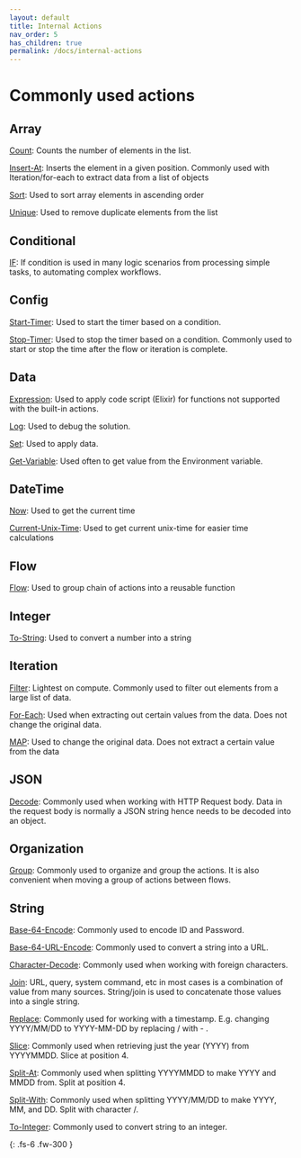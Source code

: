 ```yaml
---
layout: default
title: Internal Actions
nav_order: 5
has_children: true
permalink: /docs/internal-actions
---
```

# Commonly used actions

## Array
[Count](https://docs.apiautoflow.com/docs/internal-actions/array/count/):  Counts the number of elements in the list.

[Insert-At](https://docs.apiautoflow.com/docs/internal-actions/array/insert-at/):  Inserts the element in a given position. Commonly used with Iteration/for-each to extract data from a list of objects

[Sort](https://docs.apiautoflow.com/docs/internal-actions/array/sort/): Used to sort array elements in ascending order

[Unique](https://docs.apiautoflow.com/docs/internal-actions/array/unique/): Used to remove duplicate elements from the list

## Conditional
[IF](https://docs.apiautoflow.com/docs/internal-actions/conditional/if/): If condition is used in many logic scenarios from processing simple tasks, to automating complex workflows.

## Config
[Start-Timer](https://docs.apiautoflow.com/docs/internal-actions/config-autoflow/timer-start/):  Used to start the timer based on a condition.

[Stop-Timer](https://docs.apiautoflow.com/docs/internal-actions/config-autoflow/timer-stop/):  Used to stop the timer based on a condition. Commonly used to start or stop the time after the flow or iteration is complete.

## Data
[Expression](https://docs.apiautoflow.com/docs/internal-actions/data/expression/): Used to apply code script (Elixir) for functions not supported with the built-in actions.

[Log](https://docs.apiautoflow.com/docs/internal-actions/data/log/): Used to debug the solution.

[Set](https://docs.apiautoflow.com/docs/internal-actions/data/set/): Used to apply data.

[Get-Variable](https://docs.apiautoflow.com/docs/internal-actions/data/get-variable/): Used often to get value from the Environment variable.

## DateTime
[Now](https://docs.apiautoflow.com/docs/internal-actions/date-time/now/): Used to get the current time

[Current-Unix-Time](https://docs.apiautoflow.com/docs/internal-actions/date-time/current-unix-time/): Used to get current unix-time for easier time calculations

## Flow
[Flow](https://docs.apiautoflow.com/docs/internal-actions/flow/call/): Used to group chain of actions into a reusable function

## Integer
[To-String](https://docs.apiautoflow.com/docs/internal-actions/integer/to-string/): Used to convert a number into a string

## Iteration
[Filter](https://docs.apiautoflow.com/docs/internal-actions/iteration/filter/): Lightest on compute. Commonly used to filter out elements from a large list of data.

[For-Each](https://docs.apiautoflow.com/docs/internal-actions/iteration/foreach/): Used when extracting out certain values from the data. Does not change the original data.

[MAP](https://docs.apiautoflow.com/docs/internal-actions/iteration/map/): Used to change the original data. Does not extract a certain value from the data

## JSON
[Decode](https://docs.apiautoflow.com/docs/internal-actions/json/decode/): Commonly used when working with HTTP Request body.  Data in the request body is normally a JSON string hence needs to be decoded into an object.

## Organization
[Group](https://docs.apiautoflow.com/docs/internal-actions/organization/group/):  Commonly used to organize and group the actions. It is also convenient when moving a group of actions between flows.

## String
[Base-64-Encode](https://docs.apiautoflow.com/docs/internal-actions/string/base64-encode/): Commonly used to encode ID and Password.

[Base-64-URL-Encode](https://docs.apiautoflow.com/docs/internal-actions/string/base64-url-encode/): Commonly used to convert a string into a URL.

[Character-Decode](https://docs.apiautoflow.com/docs/internal-actions/string/character-decode/): Commonly used when working with foreign characters.

[Join](https://docs.apiautoflow.com/docs/internal-actions/string/join/):  URL, query, system command, etc in most cases is a combination of value from many sources.  String/join is used to concatenate those values into a single string.

[Replace](https://docs.apiautoflow.com/docs/internal-actions/string/replace/): Commonly used for working with a timestamp. E.g. changing YYYY/MM/DD to YYYY-MM-DD by replacing / with - .

[Slice](https://docs.apiautoflow.com/docs/internal-actions/string/slice/): Commonly used when retrieving just the year (YYYY) from YYYYMMDD. Slice at position 4.

[Split-At](https://docs.apiautoflow.com/docs/internal-actions/string/split-at/): Commonly used when splitting YYYYMMDD to make YYYY and MMDD from. Split at position 4.

[Split-With](https://docs.apiautoflow.com/docs/internal-actions/string/split-with/):  Commonly used when splitting YYYY/MM/DD to make YYYY, MM, and DD. Split with character /.

[To-Integer](https://docs.apiautoflow.com/docs/internal-actions/string/to-integer/): Commonly used to convert string to an integer.


{: .fs-6 .fw-300 }
